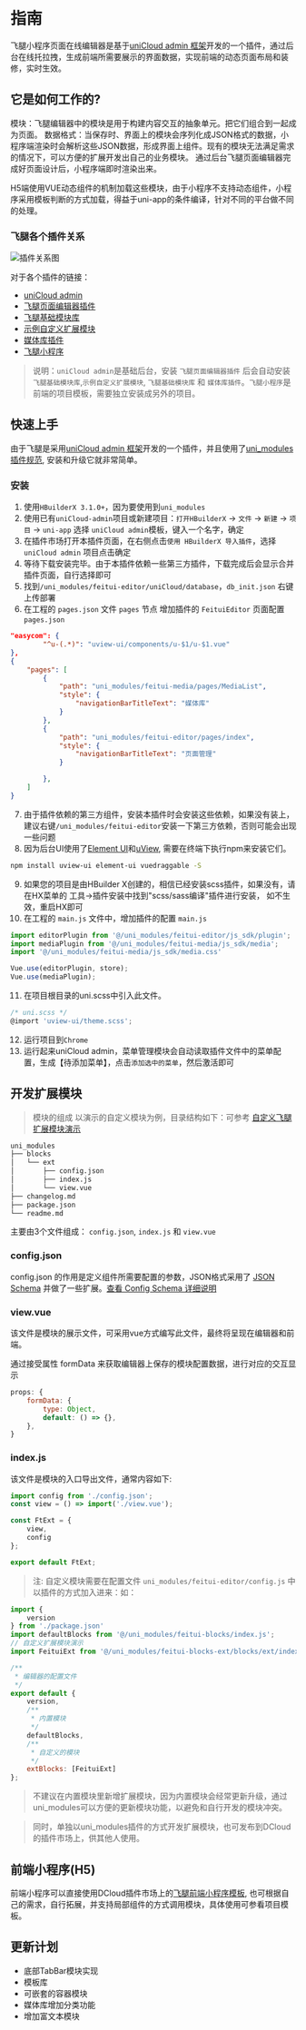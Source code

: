 # 指南
飞腿小程序页面在线编辑器是基于[uniCloud admin 框架](https://uniapp.dcloud.io/uniCloud/admin)开发的一个插件，通过后台在线托拉拽，生成前端所需要展示的界面数据，实现前端的动态页面布局和装修，实时生效。

## 它是如何工作的?
模块：飞腿编辑器中的模块是用于构建内容交互的抽象单元。把它们组合到一起成为页面。
数据格式：当保存时、界面上的模块会序列化成JSON格式的数据，小程序端渲染时会解析这些JSON数据，形成界面上组件。现有的模块无法满足需求的情况下，可以方便的扩展开发出自己的业务模块。
通过后台飞腿页面编辑器完成好页面设计后，小程序端即时渲染出来。

H5端使用VUE动态组件的机制加载这些模块，由于小程序不支持动态组件，小程序采用模板判断的方式加载，得益于uni-app的条件编译，针对不同的平台做不同的处理。

### 飞腿各个插件关系
![插件关系图](https://7463-tcb-t7majhaj7f9deq783e55e-4b6d42-1305631837.tcb.qcloud.la/feitui/feitui-editor.png)

对于各个插件的链接：
* [uniCloud admin](https://ext.dcloud.net.cn/plugin?id=3268)
* [飞腿页面编辑器插件](https://ext.dcloud.net.cn/plugin?id=4877)
* [飞腿基础模块库](https://ext.dcloud.net.cn/plugin?id=4864)
* [示例自定义扩展模块](https://ext.dcloud.net.cn/plugin?id=4865)
* [媒体库插件](https://ext.dcloud.net.cn/plugin?id=4756)
* [飞腿小程序](https://ext.dcloud.net.cn/plugin?id=4879)

> 说明：`uniCloud admin`是基础后台，安装 `飞腿页面编辑器插件` 后会自动安装 `飞腿基础模块库`,`示例自定义扩展模块`, `飞腿基础模块库` 和 `媒体库插件`。`飞腿小程序`是前端的项目模板，需要独立安装成另外的项目。

## 快速上手
由于飞腿是采用[uniCloud admin 框架](https://uniapp.dcloud.io/uniCloud/admin)开发的一个插件，并且使用了[uni_modules插件规范](https://uniapp.dcloud.io/uni_modules), 安装和升级它就非常简单。

### 安装
1. 使用`HBuilderX 3.1.0+`，因为要使用到`uni_modules`
2. 使用已有`uniCloud-admin`项目或新建项目：`打开HBuilderX` -> `文件` -> `新建` -> `项目` -> `uni-app` 选择 `uniCloud admin`模板，键入一个名字，确定
3. 在插件市场打开本插件页面，在右侧点击`使用 HBuilderX 导入插件`，选择 `uniCloud admin` 项目点击确定
4. 等待下载安装完毕。由于本插件依赖一些第三方插件，下载完成后会显示合并插件页面，自行选择即可
5. 找到`/uni_modules/feitui-editor/uniCloud/database`，`db_init.json` 右键上传部署
6. 在工程的 `pages.json` 文件 `pages` 节点 增加插件的 `FeituiEditor` 页面配置
`pages.json`

```json
"easycom": {
        "^u-(.*)": "uview-ui/components/u-$1/u-$1.vue"
},
{
	"pages": [
        {
            "path": "uni_modules/feitui-media/pages/MediaList",
            "style": {
                "navigationBarTitleText": "媒体库"
            }
        },
		{
            "path": "uni_modules/feitui-editor/pages/index",
            "style": {
                "navigationBarTitleText": "页面管理"
            }

        },
	]
}
```
7. 由于插件依赖的第三方组件，安装本插件时会安装这些依赖，如果没有装上，建议右键`/uni_modules/feitui-editor`安装一下第三方依赖，否则可能会出现一些问题
8. 因为后台UI使用了[Element UI](https://element.eleme.cn/#/zh-CN)和[uView](https://uviewui.com/), 需要在终端下执行npm来安装它们。
```sh
npm install uview-ui element-ui vuedraggable -S
```
9. 如果您的项目是由HBuilder X创建的，相信已经安装scss插件，如果没有，请在HX菜单的 工具->插件安装中找到"scss/sass编译"插件进行安装， 如不生效，重启HX即可
10.  在工程的 `main.js` 文件中，增加插件的配置
`main.js`

```js
import editorPlugin from '@/uni_modules/feitui-editor/js_sdk/plugin';
import mediaPlugin from '@/uni_modules/feitui-media/js_sdk/media';
import '@/uni_modules/feitui-media/js_sdk/media.css'

Vue.use(editorPlugin, store);
Vue.use(mediaPlugin);
```
11. 在项目根目录的uni.scss中引入此文件。
```js
/* uni.scss */
@import 'uview-ui/theme.scss';
```
12. 运行项目到`Chrome`
13. 运行起来uniCloud admin，菜单管理模块会自动读取插件文件中的菜单配置，生成【待添加菜单】，点击`添加选中的菜单`，然后激活即可

## 开发扩展模块
> 模块的组成
以演示的自定义模块为例，目录结构如下：可参考 [自定义飞腿扩展模块演示](https://ext.dcloud.net.cn/plugin?id=4865)
```sh
uni_modules
├── blocks
│   └── ext
│       ├── config.json
│       ├── index.js
│       └── view.vue
├── changelog.md
├── package.json
└── readme.md
```
主要由3个文件组成： `config.json`, `index.js` 和 `view.vue`
### config.json
config.json 的作用是定义组件所需要配置的参数，JSON格式采用了 [JSON Schema](https://json-schema.org/) 并做了一些扩展。[查看 Config Schema 详细说明](/schema/)

### view.vue
该文件是模块的展示文件，可采用vue方式编写此文件，最终将呈现在编辑器和前端。

通过接受属性 formData 来获取编辑器上保存的模块配置数据，进行对应的交互显示

```js
props: {
    formData: {
        type: Object,
        default: () => {},
    },
}
```

### index.js
该文件是模块的入口导出文件，通常内容如下:
```js
import config from './config.json';
const view = () => import('./view.vue');

const FtExt = {
    view,
    config
};

export default FtExt;
```

> 注: 自定义模块需要在配置文件 `uni_modules/feitui-editor/config.js` 中以插件的方式加入进来：如：

```js
import {
    version
} from './package.json'
import defaultBlocks from '@/uni_modules/feitui-blocks/index.js';
// 自定义扩展模块演示
import FeituiExt from '@/uni_modules/feitui-blocks-ext/blocks/ext/index.js';

/**
 * 编辑器的配置文件
 */
export default {
    version,
    /**
     * 内置模块
     */
    defaultBlocks,
    /**
     * 自定义的模块
     */
    extBlocks: [FeituiExt]
};
```

> 不建议在内置模块里新增扩展模块，因为内置模块会经常更新升级，通过uni_modules可以方便的更新模块功能，以避免和自行开发的模块冲突。


> 同时，单独以uni_modules插件的方式开发扩展模块，也可发布到DCloud的插件市场上，供其他人使用。


## 前端小程序(H5)
前端小程序可以直接使用DCloud插件市场上的[飞腿前端小程序模板](https://ext.dcloud.net.cn/plugin?id=4879), 也可根据自己的需求，自行拓展，并支持局部组件的方式调用模块，具体使用可参看项目模板。

## 更新计划
+ <el-checkbox :value="false">底部TabBar模块实现</el-checkbox> 
+ <el-checkbox :value="false">模板库</el-checkbox> 
+ <el-checkbox :value="false">可嵌套的容器模块</el-checkbox> 
+ <el-checkbox :value="false">媒体库增加分类功能</el-checkbox> 
+ <el-checkbox :value="false">增加富文本模块</el-checkbox> 
